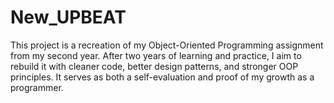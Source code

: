 # New_UPBEAT

This project is a recreation of my Object-Oriented Programming assignment from my second year. After two years of learning and practice, I aim to rebuild it with cleaner code, better design patterns, and stronger OOP principles. It serves as both a self-evaluation and proof of my growth as a programmer.
